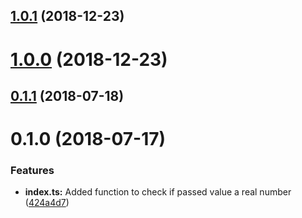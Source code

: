 ## [1.0.1](https://github.com/Drag13/IsNumberStrict/compare/v1.0.0...v1.0.1) (2018-12-23)



# [1.0.0](https://github.com/Drag13/IsNumberStrict/compare/v0.1.0...v1.0.0) (2018-12-23)



<a name="0.1.1"></a>
## [0.1.1](https://github.com/Drag13/IsNumberStrict/compare/v0.1.0...v0.1.1) (2018-07-18)



<a name="0.1.0"></a>
# 0.1.0 (2018-07-17)


### Features

* **index.ts:** Added function to check if passed value a real number ([424a4d7](https://github.com/Drag13/IsNumberStrict/commit/424a4d7))




